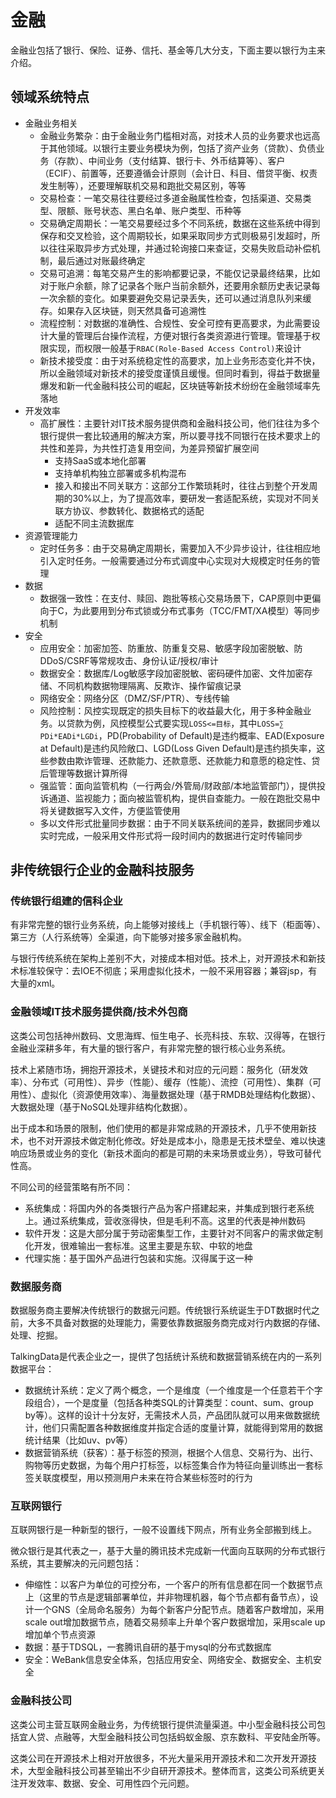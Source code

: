 # 金融

金融业包括了银行、保险、证券、信托、基金等几大分支，下面主要以银行为主来介绍。

## 领域系统特点
* 金融业务相关
	* 金融业务繁杂：由于金融业务门槛相对高，对技术人员的业务要求也远高于其他领域。以银行主要业务模块为例，包括了资产业务（贷款）、负债业务（存款）、中间业务（支付结算、银行卡、外币结算等）、客户（ECIF）、前置等，还要遵循会计原则（会计日、科目、借贷平衡、权责发生制等），还要理解联机交易和跑批交易区别，等等
	* 交易检查：一笔交易往往要经过多道金融属性检查，包括渠道、交易类型、限额、账号状态、黑白名单、账户类型、币种等
	* 交易确定周期长：一笔交易要经过多个不同系统，数据在这些系统中得到保存和交叉检验，这个周期较长，如果采取同步方式则极易引发超时，所以往往采取异步方式处理，并通过轮询接口来查证，交易失败启动补偿机制，最后通过对账最终确定 	* 交易可追溯：每笔交易产生的影响都要记录，不能仅记录最终结果，比如对于账户余额，除了记录各个账户当前余额外，还要用余额历史表记录每一次余额的变化。如果要避免交易记录丢失，还可以通过消息队列来缓存。如果存入区块链，则天然具备可追溯性	* 流程控制：对数据的准确性、合规性、安全可控有更高要求，为此需要设计大量的管理后台操作流程，方便对银行各类资源进行管理。管理基于权限实现，而权限一般基于`RBAC(Role-Based Access Control)`来设计	* 新技术接受度：由于对系统稳定性的高要求，加上业务形态变化并不快，所以金融领域对新技术的接受度谨慎且缓慢。但同时看到，得益于数据量爆发和新一代金融科技公司的崛起，区块链等新技术纷纷在金融领域率先落地* 开发效率
	* 高扩展性：主要针对IT技术服务提供商和金融科技公司，他们往往为多个银行提供一套比较通用的解决方案，所以要寻找不同银行在技术要求上的共性和差异，为共性打造复用空间，为差异预留扩展空间		* 支持SaaS或本地化部署		* 支持单机构独立部署或多机构混布
		* 接入和接出不同关联方：这部分工作繁琐耗时，往往占到整个开发周期的30%以上，为了提高效率，要研发一套适配系统，实现对不同关联方协议、参数转化、数据格式的适配
		* 适配不同主流数据库
* 资源管理能力
	* 定时任务多：由于交易确定周期长，需要加入不少异步设计，往往相应地引入定时任务。一般需要通过分布式调度中心实现对大规模定时任务的管理
* 数据
	* 数据强一致性：在支付、赎回、跑批等核心交易场景下，CAP原则中更偏向于C，为此要用到分布式锁或分布式事务（TCC/FMT/XA模型）等同步机制
* 安全
	* 应用安全：加密加签、防重放、防重复交易、敏感字段加密脱敏、防DDoS/CSRF等常规攻击、身份认证/授权/审计
	* 数据安全：数据库/Log敏感字段加密脱敏、密码硬件加密、文件加密存储、不同机构数据物理隔离、反欺诈、操作留痕记录
	* 网络安全：网络分区（DMZ/SF/PTR）、专线传输	* 风险控制：风控实现既定的损失目标下的收益最大化，用于多种金融业务。以贷款为例，风控模型公式要实现`LOSS<=目标`，其中`LOSS=∑ PDi*EADi*LGDi`，PD(Probability of Default)是违约概率、EAD(Exposure at Default)是违约风险敞口、LGD(Loss Given Default)是违约损失率，这些参数由欺诈管理、还款能力、还款意愿、还款能力和意愿的稳定性、贷后管理等数据计算所得
	* 强监管：面向监管机构（一行两会/外管局/财政部/本地监管部门），提供投诉通道、监视能力；面向被监管机构，提供自查能力。一般在跑批交易中将关键数据写入文件，方便监管使用	* 多以文件形式批量同步数据：由于不同关联系统间的差异，数据同步难以实时完成，一般采用文件形式将一段时间内的数据进行定时传输同步

## 非传统银行企业的金融科技服务
### 传统银行组建的信科企业
有非常完整的银行业务系统，向上能够对接线上（手机银行等）、线下（柜面等）、第三方（人行系统等）全渠道，向下能够对接多家金融机构。

与银行传统系统在架构上差别不大，对接成本相对低。技术上，对开源技术和新技术标准较保守：去IOE不彻底；采用虚拟化技术，一般不采用容器；兼容jsp，有大量的xml。

### 金融领域IT技术服务提供商/技术外包商
这类公司包括神州数码、文思海辉、恒生电子、长亮科技、东软、汉得等，在银行金融业深耕多年，有大量的银行客户，有非常完整的银行核心业务系统。

技术上紧随市场，拥抱开源技术，关键技术和对应的元问题：服务化（研发效率）、分布式（可用性）、异步（性能）、缓存（性能）、流控（可用性）、集群（可用性）、虚拟化（资源使用效率）、海量数据处理（基于RMDB处理结构化数据）、大数据处理（基于NoSQL处理非结构化数据）。

出于成本和场景的限制，他们使用的都是非常成熟的开源技术，几乎不使用新技术，也不对开源技术做定制化修改。好处是成本小，隐患是无技术壁垒、难以快速响应场景或业务的变化（新技术面向的都是可期的未来场景或业务），导致可替代性高。

不同公司的经营策略有所不同：

* 系统集成：将国内外的各类银行产品为客户搭建起来，并集成到银行老系统上。通过系统集成，营收涨得快，但是毛利不高。这里的代表是神州数码
* 软件开发：这是大部分属于劳动密集型工作，主要针对不同客户的需求做定制化开发，很难输出一套标准。这里主要是东软、中软的地盘
* 代理实施：基于国外产品进行包装和实施。汉得属于这一种

### 数据服务商
数据服务商主要解决传统银行的数据元问题。传统银行系统诞生于DT数据时代之前，大多不具备对数据的处理能力，需要依靠数据服务商完成对行内数据的存储、处理、挖掘。

TalkingData是代表企业之一，提供了包括统计系统和数据营销系统在内的一系列数据平台：

* 数据统计系统：定义了两个概念，一个是维度（一个维度是一个任意若干个字段组合），一个是度量（包括各种类SQL的计算类型：count、sum、group by等）。这样的设计十分友好，无需技术人员，产品团队就可以用来做数据统计，他们只需配置各种数据维度并指定合适的度量计算，就能得到常用的数据统计结果（比如uv、pv等）
* 数据营销系统（获客）：基于标签的预测，根据个人信息、交易行为、出行、购物等历史数据，为每个用户打标签，以标签集合作为特征向量训练出一套标签关联度模型，用以预测用户未来在符合某些标签时的行为

### 互联网银行
互联网银行是一种新型的银行，一般不设置线下网点，所有业务全部搬到线上。

微众银行是其代表之一，基于大量的腾讯技术完成新一代面向互联网的分布式银行系统，其主要解决的元问题包括：

* 伸缩性：以客户为单位的可控分布，一个客户的所有信息都在同一个数据节点上（这里的节点是逻辑部署单位，并非物理机器，每个节点都有备节点），设计一个GNS（全局命名服务）为每个新客户分配节点。随着客户数增加，采用scale out增加数据节点，随着交易频率上升单个客户数据增加，采用scale up增加单个节点资源
* 数据：基于TDSQL，一套腾讯自研的基于mysql的分布式数据库
* 安全：WeBank信息安全体系，包括应用安全、网络安全、数据安全、主机安全

### 金融科技公司
这类公司主营互联网金融业务，为传统银行提供流量渠道。中小型金融科技公司包括宜人贷、点融等，大型金融科技公司包括蚂蚁金服、京东数科、平安陆金所等。

这类公司在开源技术上相对开放很多，不光大量采用开源技术和二次开发开源技术，大型金融科技公司甚至输出不少自研开源技术。整体而言，这类公司系统更关注开发效率、数据、安全、可用性四个元问题。


